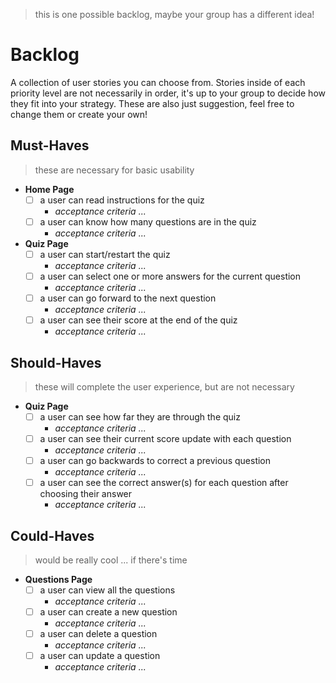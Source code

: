 > this is one possible backlog, maybe your group has a different idea!

# Backlog

A collection of user stories you can choose from. Stories inside of each priority level are not necessarily in order, it's up to your group to decide how they fit into your strategy. These are also just suggestion, feel free to change them or create your own!

## Must-Haves

> these are necessary for basic usability

- **Home Page**
  - [ ] a user can read instructions for the quiz
    - _acceptance criteria ..._
  - [ ] a user can know how many questions are in the quiz
    - _acceptance criteria ..._
- **Quiz Page**
  - [ ] a user can start/restart the quiz
    - _acceptance criteria ..._
  - [ ] a user can select one or more answers for the current question
    - _acceptance criteria ..._
  - [ ] a user can go forward to the next question
    - _acceptance criteria ..._
  - [ ] a user can see their score at the end of the quiz
    - _acceptance criteria ..._

## Should-Haves

> these will complete the user experience, but are not necessary

- **Quiz Page**
  - [ ] a user can see how far they are through the quiz
    - _acceptance criteria ..._
  - [ ] a user can see their current score update with each question
    - _acceptance criteria ..._
  - [ ] a user can go backwards to correct a previous question
    - _acceptance criteria ..._
  - [ ] a user can see the correct answer(s) for each question after choosing their answer
    - _acceptance criteria ..._

## Could-Haves

> would be really cool ... if there's time

- **Questions Page**
  - [ ] a user can view all the questions
    - _acceptance criteria ..._
  - [ ] a user can create a new question
    - _acceptance criteria ..._
  - [ ] a user can delete a question
    - _acceptance criteria ..._
  - [ ] a user can update a question
    - _acceptance criteria ..._
